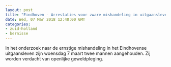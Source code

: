```yaml
---
layout: post
title: "Eindhoven - Arrestaties voor zware mishandeling in uitgaansleven"
date: Wed, 07 Mar 2018 12:40:00 GMT
categories: 
- zuid-holland 
- bernisse 
---
```


In het onderzoek naar de ernstige mishandeling in het Eindhovense uitgaansleven zijn woensdag 7 maart twee mannen aangehouden. Zij worden verdacht van openlijke geweldpleging.
